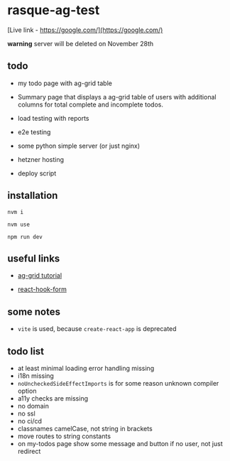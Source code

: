 # rasque-ag-test


[Live link - https://google.com/](https://google.com/)

**warning**   server will be deleted on November 28th 


## todo


+ my todo page with ag-grid table

+ Summary page that displays a ag-grid table of users with
additional columns for total complete and incomplete todos.

+ load testing with reports
+ e2e testing
+ some python simple server (or just nginx)
+ hetzner hosting
+ deploy script



## installation

`nvm i`

`nvm use`

`npm run dev`



## useful links

+ [ag-grid tutorial](https://youtu.be/6hxbPqziELk?si=RkJX-TMrITI32U1U) 

+ [react-hook-form](https://react-hook-form.com/get-started#Quickstart)


## some notes

+  `vite` is used, because `create-react-app` is deprecated



## todo list

+ at least minimal loading error handling missing
+ i18n missing
+ `noUncheckedSideEffectImports` is for some reason unknown compiler option
+ a11y checks are missing
+ no domain
+ no ssl
+ no ci/cd
+ classnames camelCase, not string in brackets
+ move routes to string constants
+ on my-todos page  show some message and button if no user, not just redirect